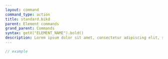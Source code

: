 ```yaml
---
layout: command
command_type: action
title: standard.bikd
parent: Element commands
grand_parent: Commands
syntax: getX("ELEMENT_NAME").bold()
description: Lorem ipsum dolor sit amet, consectetur adipiscing elit, sed do eiusmod tempor incididunt ut labore et dolore magna aliqua. Ut enim ad minim veniam, quis nostrud exercitation ullamco laboris nisi ut aliquip ex ea commodo consequat.
---
```


```javascript
// example
```